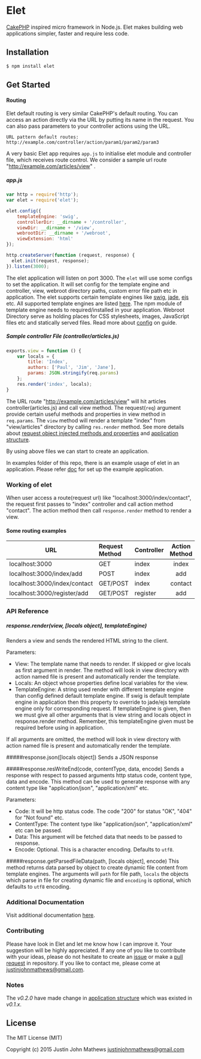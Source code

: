 Elet
=====

[CakePHP](http://cakephp.org) inspired micro framework in Node.js. Elet makes building web applications simpler, faster and require less code.

## Installation

```bash
$ npm install elet
```

## Get Started

#### Routing
Elet default routing is very similar CakePHP's default routing.
You can access an action directly via the URL by putting its name in the request.
You can also pass parameters to your controller actions using the URL.
```
URL pattern default routes:
http://example.com/controller/action/param1/param2/param3
```

A very basic Elet app requires `app.js` to initialise elet module and controller file, which receives route control.
We consider a sample url route "http://example.com/articles/view" .

#####  app.js
```javascript
var http = require('http');
var elet = require('elet');

elet.config({
    templateEngine: 'swig',
    controllerDir: __dirname + '/controller',
    viewDir: __dirname + '/view',
    webrootDir: __dirname + '/webroot',
    viewExtension: 'html'
});

http.createServer(function (request, response) {
  elet.init(request, response);
}).listen(3000);
```

The elet application will listen on port 3000.
The `elet` will use some configs to set the application. It will set config for the template engine and controller, view, webroot directory paths, custom error file path etc in application. The elet supports certain template engines like [swig](http://paularmstrong.github.io/swig), [jade](http://jade-lang.com/), [ejs](http://ejs.co/) etc.
All supported template engines are listed [here](https://github.com/justin-john/elet/blob/master/docs/home.md#supported-template-engines).
The npm module of template engine needs to required/installed in your application. Webroot Directory serve as holding places for CSS stylesheets, images, JavaScript files etc and statically served files.
Read more about [config](https://github.com/justin-john/elet/blob/master/docs/home.md#config) on guide.

##### Sample controller File (controller/articles.js)
```javascript
exports.view = function () {
    var locals = {
        title: 'Index',
        authors: ['Paul', 'Jim', 'Jane'],
        params: JSON.stringify(req.params)
    };
    res.render('index', locals);
}
```

The URL route "http://example.com/articles/view" will hit articles controller(articles.js) and call view method. The request(`req`) argument provide certain useful methods and properties in view method in `req.params`. The `view` method will render a template "index" from "view/articles" directory by calling `res.render` method.
See more details about [request object injected methods and properties](https://github.com/justin-john/elet/blob/master/docs/home.md#accessing-request-parameters) and [application structure](https://github.com/justin-john/elet/blob/master/docs/home.md#sample-app-structure).

By using above files we can start to create an application.

In examples folder of this repo, there is an example usage of elet in an application. Please refer [doc](https://github.com/justin-john/elet/blob/master/examples/README.md) for set up the example application.

### Working of elet

When user access a route(request url) like "localhost:3000/index/contact", the request first passes to "index" controller and call action method "contact". The action method then call `response.render` method to render a view.

#### Some routing examples

| URL                          | Request Method  | Controller | Action Method   |
|------------------------------|:----------------|------------|:---------------:|
| localhost:3000               | GET             |      index | index           |
| localhost:3000/index/add     | POST            |      index | add             |
| localhost:3000/index/contact | GET/POST        |      index | contact         |
| localhost:3000/register/add  | GET/POST        |   register | add             |

### API Reference

##### response.render(view, [locals object], templateEngine)
Renders a view and sends the rendered HTML string to the client.

Parameters:
* View: The template name that needs to render. If skipped or give locals as first argument in render. The method will look in view directory with action named file is present and automatically render the template.
* Locals: An object whose properties define local variables for the view.
* TemplateEngine: A string used render with different template engine than config defined default template engine. If swig is
default template engine in application then this property to override to jade/ejs template engine only for
corresponding request. If templateEngine is given, then we must give all other arguments that is view string and locals
object in response.render method. Remember, this templateEngine given must be required before using in application.

If all arguments are omitted, the method will look in view directory with action named file is present and automatically render the template.

#####response.json([locals object])
Sends a JSON response

#####response.resWriteEnd(code, contentType, data, encode)
Sends a response with respect to passed arguments  http status code, content type, data and encode. This method can be used to generate response with any content type like "application/json", "application/xml" etc.

Parameters:
* Code: It will be http status code. The code "200" for status "OK", "404" for "Not found" etc.
* ContentType: The content type like "application/json", "application/xml" etc can be passed.
* Data: This argument will be fetched data that needs to be passed to response.
* Encode: Optional. This is a character encoding.  Defaults to `utf8`.


#####response.getParsedFileData(path, [locals object], encode)
This method returns data parsed by object to create dynamic file content from template engines. The arguments will `path`
for file path, `locals` the objects which parse in file for creating dynamic file and `encoding` is optional, which defaults
to `utf8` encoding.

### Additional Documentation

Visit additional documentation [here](https://github.com/justin-john/elet/blob/master/docs/home.md).


### Contributing

Please have look in Elet and let me know how I can improve it. Your suggestion will be highly appreciated. If any one of you like to contribute with your ideas, please do not hesitate to
create an [issue](https://github.com/justin-john/elet/issues) or make a [pull request](https://github.com/justin-john/elet/pulls) in repository.
If you like to contact me, please come at <justinjohnmathews@gmail.com>.

### Notes

The *v0.2.0* have made change in [application structure](https://github.com/justin-john/elet/blob/master/docs/home.md#sample-app-structure) which was existed in *v0.1.x*.


## License

The MIT License (MIT)

Copyright (c) 2015 Justin John Mathews <justinjohnmathews@gmail.com>
